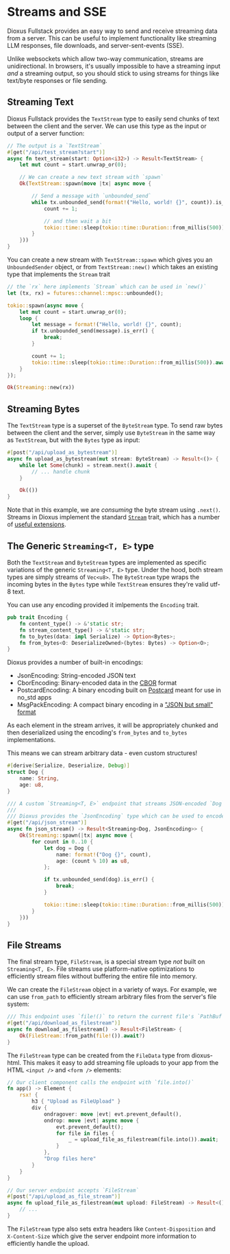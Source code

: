 # Streams and SSE

Dioxus Fullstack provides an easy way to send and receive streaming data from a server. This can be useful to
implement functionality like streaming LLM responses, file downloads, and server-sent-events (SSE).

Unlike websockets which allow two-way communication, streams are unidirectional. In browsers, it's usually impossible to have a streaming input *and* a streaming output, so you should stick to using streams for things like text/byte responses or file sending.

## Streaming Text

Dioxus Fullstack provides the `TextStream` type to easily send chunks of text between the client and the server. We can use this type as the input or output of a server function:

```rust
// The output is a `TextStream`
#[get("/api/test_stream?start")]
async fn text_stream(start: Option<i32>) -> Result<TextStream> {
    let mut count = start.unwrap_or(0);

    // We can create a new text stream with `spawn`
    Ok(TextStream::spawn(move |tx| async move {

        // Send a message with `unbounded_send`
        while tx.unbounded_send(format!("Hello, world! {}", count)).is_ok() {
            count += 1;

            // and then wait a bit
            tokio::time::sleep(tokio::time::Duration::from_millis(500)).await;
        }
    }))
}
```

You can create a new stream with `TextStream::spawn` which gives you an `UnboundedSender` object, or from `TextStream::new()` which takes an existing type that implements the `Stream` trait

```rust
// the `rx` here implements `Stream` which can be used in `new()`
let (tx, rx) = futures::channel::mpsc::unbounded();

tokio::spawn(async move {
    let mut count = start.unwrap_or(0);
    loop {
        let message = format!("Hello, world! {}", count);
        if tx.unbounded_send(message).is_err() {
            break;
        }

        count += 1;
        tokio::time::sleep(tokio::time::Duration::from_millis(500)).await;
    }
});

Ok(Streaming::new(rx))
```

## Streaming Bytes

The `TextStream` type is a superset of the `ByteStream` type. To send raw bytes between the client and the server, simply use `ByteStream` in the same way as `TextStream`, but with the `Bytes` type as input:

```rust
#[post("/api/upload_as_bytestream")]
async fn upload_as_bytestream(mut stream: ByteStream) -> Result<()> {
    while let Some(chunk) = stream.next().await {
        // ... handle chunk
    }

    Ok(())
}
```

Note that in this example, we are *consuming* the byte stream using `.next()`. Streams in Dioxus implement the standard [`Stream`](https://docs.rs/futures/latest/futures/prelude/trait.Stream.html) trait, which has a number of [useful extensions](https://docs.rs/futures/latest/futures/stream/trait.StreamExt.html).

## The Generic `Streaming<T, E>` type

Both the `TextStream` and `ByteStream` types are implemented as specific variations of the generic `Streaming<T, E>` type. Under the hood, both stream types are simply streams of `Vec<u8>`. The `ByteStream` type wraps the incoming bytes in the `Bytes` type while `TextStream` ensures they're valid utf-8 text.

You can use any encoding provided it imlpements the `Encoding` trait.

```rust
pub trait Encoding {
    fn content_type() -> &'static str;
    fn stream_content_type() -> &'static str;
    fn to_bytes(data: impl Serialize) -> Option<Bytes>;
    fn from_bytes<O: DeserializeOwned>(bytes: Bytes) -> Option<O>;
}
```

Dioxus provides a number of built-in encodings:

- JsonEncoding: String-encoded JSON text
- CborEncoding: Binary-encoded data in the [CBOR](https://cbor.io) format
- PostcardEncoding: A binary encoding built on [Postcard](https://docs.rs/postcard/latest/postcard/) meant for use in no_std apps
- MsgPackEncoding: A compact binary encoding in a ["JSON but small" format](https://msgpack.org/index.html)

As each element in the stream arrives, it will be appropriately chunked and then deserialized using the encoding's `from_bytes` and `to_bytes` implementations.

This means we can stream arbitrary data - even custom structures!

```rust
#[derive(Serialize, Deserialize, Debug)]
struct Dog {
    name: String,
    age: u8,
}

/// A custom `Streaming<T, E>` endpoint that streams JSON-encoded `Dog` structs to the client.
///
/// Dioxus provides the `JsonEncoding` type which can be used to encode and decode JSON data.
#[get("/api/json_stream")]
async fn json_stream() -> Result<Streaming<Dog, JsonEncoding>> {
    Ok(Streaming::spawn(|tx| async move {
        for count in 0..10 {
            let dog = Dog {
                name: format!("Dog {}", count),
                age: (count % 10) as u8,
            };

            if tx.unbounded_send(dog).is_err() {
                break;
            }

            tokio::time::sleep(tokio::time::Duration::from_millis(500)).await;
        }
    }))
}
```

## File Streams

The final stream type, `FileStream`, is a special stream type *not* built on `Streaming<T, E>`. File streams use platform-native optimizations to efficiently stream files without buffering the entire file into memory.

We can create the `FileStream` object in a variety of ways. For example, we can use `from_path` to efficiently stream arbitrary files from the server's file system:

```rust
/// This endpoint uses `file!()` to return the current file's `PathBuf`
#[get("/api/download_as_filestream")]
async fn download_as_filestream() -> Result<FileStream> {
    Ok(FileStream::from_path(file!()).await?)
}
```

The `FileStream` type can be created from the `FileData` type from dioxus-html. This makes it easy to add streaming file uploads to your app from the HTML `<input />` and `<form />` elements:

```rust
// Our client component calls the endpoint with `file.into()`
fn app() -> Element {
    rsx! {
        h3 { "Upload as FileUpload" }
        div {
            ondragover: move |evt| evt.prevent_default(),
            ondrop: move |evt| async move {
                evt.prevent_default();
                for file in files {
                    _ = upload_file_as_filestream(file.into()).await;
                }
            },
            "Drop files here"
        }
    }
}

// Our server endpoint accepts `FileStream`
#[post("/api/upload_as_file_stream")]
async fn upload_file_as_filestream(mut upload: FileStream) -> Result<()> {
    // ...
}
```

The `FileStream` type also sets extra headers like `Content-Disposition` and `X-Content-Size` which give the server endpoint more information to efficiently handle the upload.
